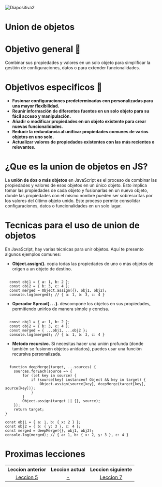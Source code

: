 ![Diapositiva2](https://github.com/user-attachments/assets/d2e2d1d3-e87c-44a8-b99a-9f9580f66808)

# Union de objetos
# Objetivo general 📒
Combinar sus propiedades y valores en un solo objeto para simplificar la gestión de configuraciones, datos o para extender funcionalidades.

# Objetivos especificos 📕
* **Fusionar configuraciones predeterminadas con personalizadas para una mayor flexibilidad.**
* **Reunir información de diferentes fuentes en un solo objeto para su fácil acceso y manipulación.**
* **Añadir o modificar propiedades en un objeto existente para crear nuevas funcionalidades.**
* **Reducir la redundancia al unificar propiedades comunes de varios objetos en uno solo.**
* **Actualizar valores de propiedades existentes con las más recientes o relevantes.**

# ¿Que es la union de objetos en JS?
La <strong>unión de dos o más objetos</strong> en JavaScript es el proceso de combinar las propiedades y valores de esos objetos en un único objeto. Esto implica tomar las propiedades de cada objeto y fusionarlas en un nuevo objeto, donde las propiedades con el mismo nombre pueden ser sobrescritas por los valores del último objeto unido. Este proceso permite consolidar configuraciones, datos o funcionalidades en un solo lugar.

# Tecnicas para el uso de union de objetos
En JavaScript, hay varias técnicas para unir objetos. Aquí te presento algunos ejemplos comunes:
* **Object.assign().** copia todas las propiedades de uno o más objetos de origen a un objeto de destino.
<pre><code>
  const obj1 = { a: 1, b: 2 };
  const obj2 = { b: 3, c: 4 };
  const merged = Object.assign({}, obj1, obj2);
  console.log(merged); // { a: 1, b: 3, c: 4 }
</code></pre>

* **Operador Spread(`...`).** descompone los objetos en sus propiedades, permitiendo unirlos de manera simple y concisa.
<pre><code>
  const obj1 = { a: 1, b: 2 };
  const obj2 = { b: 3, c: 4 };
  const merged = { ...obj1, ...obj2 };
  console.log(merged); // { a: 1, b: 3, c: 4 }
</code></pre>

* **Metodo recursivo.** Si necesitas hacer una unión profunda (donde también se fusionen objetos anidados), puedes usar una función recursiva personalizada.
<pre><code>
  function deepMerge(target, ...sources) {
    sources.forEach(source => {
        for (let key in source) {
            if (source[key] instanceof Object && key in target) {
                Object.assign(source[key], deepMerge(target[key], source[key]));
            }
        }
        Object.assign(target || {}, source);
    });
    return target;
}

const obj1 = { a: 1, b: { x: 2 } };
const obj2 = { b: { y: 3 }, c: 4 };
const merged = deepMerge({}, obj1, obj2);
console.log(merged); // { a: 1, b: { x: 2, y: 3 }, c: 4 }
</code></pre>

# Proximas lecciones
<div align="center">
  <table>
    <tr>
      <th>Leccion anterior</th>
      <th>Leccion actual</th>
      <th>Leccion siguiente</th>
    </tr>
    <tr>
      <td align="center">
        <a href="https://github.com/MarioAlive99/curso-javascript/tree/main/LECCION%205.%20MANIPULACION%20DE%20OBJETOS">Leccion 5</a>
      </td>
      <td align="center">
        <a href="#">-</a>
      </td>
      <td align="center">
        <a href="">Leccion 7</a>
      </td>
    </tr>
  </table>
</div>
